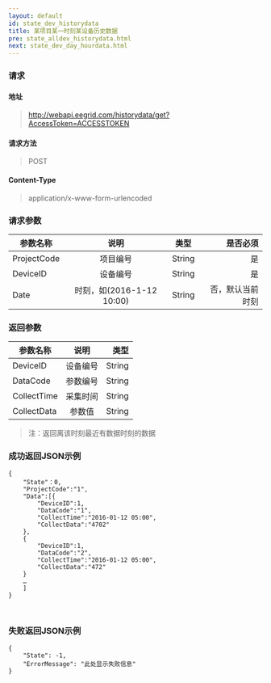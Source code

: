 ```yaml
---
layout: default
id: state_dev_historydata
title: 某项目某一时刻某设备历史数据
pre: state_alldev_historydata.html
next: state_dev_day_hourdata.html
---
```


### 请求
#### 地址
> http://webapi.eegrid.com/historydata/get?AccessToken=ACCESSTOKEN

#### 请求方法
> POST

#### Content-Type
> application/x-www-form-urlencoded

### 请求参数
| 参数名称        | 说明           | 类型  |   是否必须  |
| ------------- |:-------------:|:------:|-----:|
| ProjectCode      | 项目编号 | String |  是   |
| DeviceID      | 设备编号 | String |  是   |
| Date      | 时刻，如(2016-1-12 10:00) | String |  否，默认当前时刻   |

### 返回参数
| 参数名称        | 说明           | 类型  |
| ------------- |:-------------:| -----:|
| DeviceID      | 设备编号 | String |
| DataCode        | 参数编号 | String |
| CollectTime      | 采集时间      | String |
| CollectData      | 参数值 | String |

> 注：返回离该时刻最近有数据时刻的数据

### 成功返回JSON示例
```
{
    "State"：0,
    "ProjectCode":"1",
    "Data":[{
        "DeviceID":1,
        "DataCode":"1",
        "CollectTime":"2016-01-12 05:00",
        "CollectData":"4702"
    },
    {
        "DeviceID":1,
        "DataCode":"2",
        "CollectTime":"2016-01-12 05:00",
        "CollectData":"472"
    }
    …
    ]
}



```

### 失败返回JSON示例 
```
{
    "State": -1,
    "ErrorMessage": "此处显示失败信息"
}
```
